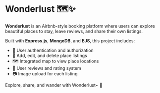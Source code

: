 # Wonderlust 🗺️✨

**Wonderlust** is an Airbnb-style booking platform where users can explore beautiful places to stay, leave reviews, and share their own listings.

Built with **Express.js**, **MongoDB**, and **EJS**, this project includes:

- 🔐 User authentication and authorization  
- 🏡 Add, edit, and delete place listings  
- 🗺️ Integrated map to view place locations  
- 💬 User reviews and rating system  
- 📷 Image upload for each listing

Explore, share, and wander with Wonderlust~ 🌿
